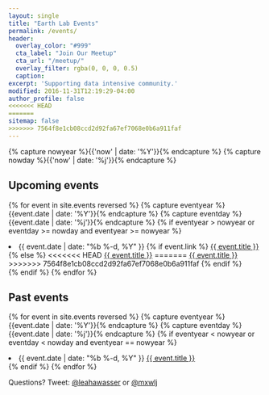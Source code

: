 ```yaml
---
layout: single
title: "Earth Lab Events"
permalink: /events/
header:
  overlay_color: "#999"
  cta_label: "Join Our Meetup"
  cta_url: "/meetup/"
  overlay_filter: rgba(0, 0, 0, 0.5)
  caption:
excerpt: 'Supporting data intensive community.'
modified: 2016-11-31T12:19:29-04:00
author_profile: false
<<<<<<< HEAD
=======
sitemap: false
>>>>>>> 7564f8e1cb08ccd2d92fa67ef7068e0b6a911faf
---
```


{% capture nowyear %}{{'now' | date: '%Y'}}{% endcapture %}
{% capture nowday %}{{'now' | date: '%j'}}{% endcapture %}


## Upcoming events

{% for event in site.events reversed %}
  {% capture eventyear %}{{event.date | date: '%Y'}}{% endcapture %}
  {% capture eventday %}{{event.date | date: '%j'}}{% endcapture %}
  {% if eventyear > nowyear or eventday >= nowday and eventyear >= nowyear %}
  <li>
    <span class="event-date">{{ event.date | date: "%b %-d, %Y" }}</span>
    {% if event.link %}
    <a href="{{ event.link }}" class="event-link" target="_blank">{{ event.title }}</a>
    {% else %}
<<<<<<< HEAD
    <a href="{{ site.url }}{{ site.baseurl }}{{ event.permalink }}" class="event-link">{{ event.title }}</a>
=======
    <a href="{{ site.url }}{{ event.permalink }}" class="event-link">{{ event.title }}</a>
>>>>>>> 7564f8e1cb08ccd2d92fa67ef7068e0b6a911faf
    {% endif %}
  </li>
  {% endif %}
{% endfor %}


## Past events

{% for event in site.events reversed %}
  {% capture eventyear %}{{event.date | date: '%Y'}}{% endcapture %}
  {% capture eventday %}{{event.date | date: '%j'}}{% endcapture %}
  {% if eventyear < nowyear or eventday < nowday and eventyear == nowyear %}
  <li>
    <span class="event-date">{{ event.date | date: "%b %-d, %Y" }}</span>
    <a class="event-link" href="{{ event.link }}">{{ event.title }}</a>
  </li>
  {% endif %}
{% endfor %}


Questions? Tweet: <a href="http://twitter.com/leahawasser" class="btn btn--twitter"><i class="fa fa-twitter"></i>@leahawasser</a> or <a href="http://twitter.com/mxwlj" class="btn btn--twitter"><i class="fa fa-twitter"></i>@mxwlj</a>
